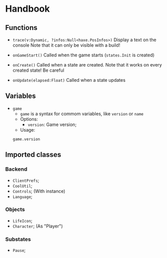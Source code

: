 # Handbook

## Functions
- `trace(v:Dynamic, ?infos:Null<haxe.PosInfos>)`
    Display a text on the console
    Note that it can only be visible with a build!

- `onGameStart()`
    Called when the game starts (`states.Init` is created)

- `onCreate()`
    Called when a state are created.
    Note that it works on every created state!
    Be careful
 
- `onUpdate(elapsed:Float)`
    Called when a state updates

## Variables

- `game`
    - `game` is a syntax for commom variables, like `version` or `name`
    - Options:
        - `version`: Game version;
    - Usage:
    ```
    game.version
    ```

## Imported classes

### Backend
- `ClientPrefs`;
- `CoolUtil`;
- `Controls`; (With instance)
- `Language`;

### Objects
- `LifeIcon`;
- `Character`; (As "Player")

### Substates
- `Pause`;
